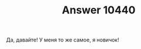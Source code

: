 ﻿---
title: "Answer 10440"
se.owner.user_id: 387552
se.owner.display_name: "Антон"
se.owner.link: "https://ru.meta.stackoverflow.com/users/387552/%d0%90%d0%bd%d1%82%d0%be%d0%bd"
se.answer_id: 10440
se.question_id: 10417
se.post_type: answer
se.score: -2
se.is_accepted: False
---
<p>Да, давайте! У меня то же самое, я новичок!</p>
